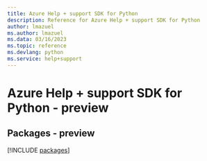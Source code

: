 ```yaml
---
title: Azure Help + support SDK for Python
description: Reference for Azure Help + support SDK for Python
author: lmazuel
ms.author: lmazuel
ms.data: 03/16/2023
ms.topic: reference
ms.devlang: python
ms.service: help+support
---
```

# Azure Help + support SDK for Python - preview
## Packages - preview
[!INCLUDE [packages](help-+-support-index.md)]